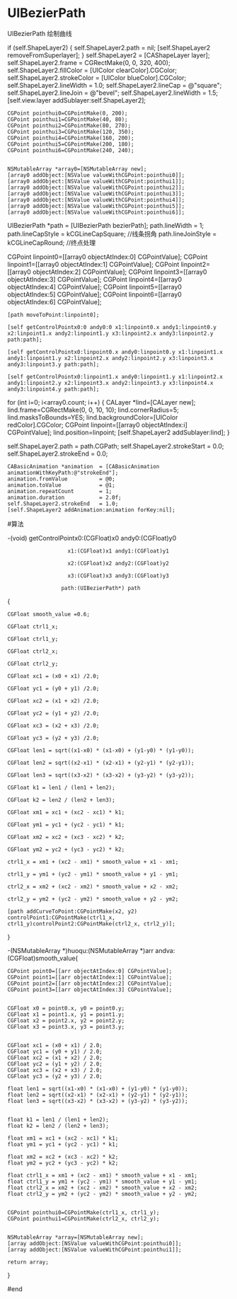 # UIBezierPath
UIBezierPath 绘制曲线

if (self.ShapeLayer2) {
        self.ShapeLayer2.path    = nil;
        [self.ShapeLayer2 removeFromSuperlayer];
    }
    self.ShapeLayer2             = [CAShapeLayer layer];
    self.ShapeLayer2.frame       = CGRectMake(0, 0, 320, 400);
    self.ShapeLayer2.fillColor   = [UIColor clearColor].CGColor;
    self.ShapeLayer2.strokeColor = [UIColor blueColor].CGColor;
    self.ShapeLayer2.lineWidth   = 1.0;
    self.ShapeLayer2.lineCap     = @"square";
    self.ShapeLayer2.lineJoin    = @"bevel";
    self.ShapeLayer2.lineWidth   = 1.5;
    [self.view.layer addSublayer:self.ShapeLayer2];
    
    
    
    
    CGPoint pointhui0=CGPointMake(0, 200);
    CGPoint pointhui1=CGPointMake(40, 80);
    CGPoint pointhui2=CGPointMake(80, 270);
    CGPoint pointhui3=CGPointMake(120, 350);
    CGPoint pointhui4=CGPointMake(160, 200);
    CGPoint pointhui5=CGPointMake(200, 180);
    CGPoint pointhui6=CGPointMake(240, 240);
    
    
    NSMutableArray *array0=[NSMutableArray new];
    [array0 addObject:[NSValue valueWithCGPoint:pointhui0]];
    [array0 addObject:[NSValue valueWithCGPoint:pointhui1]];
    [array0 addObject:[NSValue valueWithCGPoint:pointhui2]];
    [array0 addObject:[NSValue valueWithCGPoint:pointhui3]];
    [array0 addObject:[NSValue valueWithCGPoint:pointhui4]];
    [array0 addObject:[NSValue valueWithCGPoint:pointhui5]];
    [array0 addObject:[NSValue valueWithCGPoint:pointhui6]];

UIBezierPath *path = [UIBezierPath bezierPath];
    path.lineWidth     = 1;
    path.lineCapStyle  = kCGLineCapSquare; //线条拐角
    path.lineJoinStyle = kCGLineCapRound; //终点处理

CGPoint linpoint0=[[array0 objectAtIndex:0] CGPointValue];
    CGPoint linpoint1=[[array0 objectAtIndex:1] CGPointValue];
    CGPoint linpoint2=[[array0 objectAtIndex:2] CGPointValue];
    CGPoint linpoint3=[[array0 objectAtIndex:3] CGPointValue];
    CGPoint linpoint4=[[array0 objectAtIndex:4] CGPointValue];
    CGPoint linpoint5=[[array0 objectAtIndex:5] CGPointValue];
    CGPoint linpoint6=[[array0 objectAtIndex:6] CGPointValue];

    
    [path moveToPoint:linpoint0];

    [self getControlPointx0:0 andy0:0 x1:linpoint0.x andy1:linpoint0.y x2:linpoint1.x andy2:linpoint1.y x3:linpoint2.x andy3:linpoint2.y path:path];
    
    [self getControlPointx0:linpoint0.x andy0:linpoint0.y x1:linpoint1.x andy1:linpoint1.y x2:linpoint2.x andy2:linpoint2.y x3:linpoint3.x andy3:linpoint3.y path:path];
    
    [self getControlPointx0:linpoint1.x andy0:linpoint1.y x1:linpoint2.x andy1:linpoint2.y x2:linpoint3.x andy2:linpoint3.y x3:linpoint4.x andy3:linpoint4.y path:path];


for (int i=0; i<array0.count; i++) {
        CALayer *lind=[CALayer new];
        lind.frame=CGRectMake(0, 0, 10, 10);
        lind.cornerRadius=5;
        lind.masksToBounds=YES;
        lind.backgroundColor=[UIColor redColor].CGColor;
        CGPoint linpoint=[[array0 objectAtIndex:i] CGPointValue];
        lind.position=linpoint;
        [self.ShapeLayer2 addSublayer:lind];
    }


self.ShapeLayer2.path        = path.CGPath;
    self.ShapeLayer2.strokeStart = 0.0;
    self.ShapeLayer2.strokeEnd   = 0.0;
    
    CABasicAnimation *animation  = [CABasicAnimation animationWithKeyPath:@"strokeEnd"];
    animation.fromValue          = @0;
    animation.toValue            = @1;
    animation.repeatCount        = 1;
    animation.duration           = 2.0f;
    self.ShapeLayer2.strokeEnd   = 1.0;
    [self.ShapeLayer2 addAnimation:animation forKey:nil];



#算法

-(void) getControlPointx0:(CGFloat)x0 andy0:(CGFloat)y0

                       x1:(CGFloat)x1 andy1:(CGFloat)y1

                       x2:(CGFloat)x2 andy2:(CGFloat)y2

                       x3:(CGFloat)x3 andy3:(CGFloat)y3

                     path:(UIBezierPath*) path

{
    
    CGFloat smooth_value =0.6;
    
    CGFloat ctrl1_x;
    
    CGFloat ctrl1_y;
    
    CGFloat ctrl2_x;
    
    CGFloat ctrl2_y;
    
    CGFloat xc1 = (x0 + x1) /2.0;
    
    CGFloat yc1 = (y0 + y1) /2.0;
    
    CGFloat xc2 = (x1 + x2) /2.0;
    
    CGFloat yc2 = (y1 + y2) /2.0;
    
    CGFloat xc3 = (x2 + x3) /2.0;
    
    CGFloat yc3 = (y2 + y3) /2.0;
    
    CGFloat len1 = sqrt((x1-x0) * (x1-x0) + (y1-y0) * (y1-y0));
    
    CGFloat len2 = sqrt((x2-x1) * (x2-x1) + (y2-y1) * (y2-y1));
    
    CGFloat len3 = sqrt((x3-x2) * (x3-x2) + (y3-y2) * (y3-y2));
    
    CGFloat k1 = len1 / (len1 + len2);
    
    CGFloat k2 = len2 / (len2 + len3);
    
    CGFloat xm1 = xc1 + (xc2 - xc1) * k1;
    
    CGFloat ym1 = yc1 + (yc2 - yc1) * k1;
    
    CGFloat xm2 = xc2 + (xc3 - xc2) * k2;
    
    CGFloat ym2 = yc2 + (yc3 - yc2) * k2;
    
    ctrl1_x = xm1 + (xc2 - xm1) * smooth_value + x1 - xm1;
    
    ctrl1_y = ym1 + (yc2 - ym1) * smooth_value + y1 - ym1;
    
    ctrl2_x = xm2 + (xc2 - xm2) * smooth_value + x2 - xm2;
    
    ctrl2_y = ym2 + (yc2 - ym2) * smooth_value + y2 - ym2;
    
    [path addCurveToPoint:CGPointMake(x2, y2) controlPoint1:CGPointMake(ctrl1_x, ctrl1_y)controlPoint2:CGPointMake(ctrl2_x, ctrl2_y)];
    
}





-(NSMutableArray *)huoqu:(NSMutableArray *)arr andva:(CGFloat)smooth_value{
    
    CGPoint point0=[[arr objectAtIndex:0] CGPointValue];
    CGPoint point1=[[arr objectAtIndex:1] CGPointValue];
    CGPoint point2=[[arr objectAtIndex:2] CGPointValue];
    CGPoint point3=[[arr objectAtIndex:3] CGPointValue];
    
    
    CGFloat x0 = point0.x, y0 = point0.y;
    CGFloat x1 = point1.x, y1 = point1.y;
    CGFloat x2 = point2.x, y2 = point2.y;
    CGFloat x3 = point3.x, y3 = point3.y;
    
    
    CGFloat xc1 = (x0 + x1) / 2.0;
    CGFloat yc1 = (y0 + y1) / 2.0;
    CGFloat xc2 = (x1 + x2) / 2.0;
    CGFloat yc2 = (y1 + y2) / 2.0;
    CGFloat xc3 = (x2 + x3) / 2.0;
    CGFloat yc3 = (y2 + y3) / 2.0;
    
    float len1 = sqrt((x1-x0) * (x1-x0) + (y1-y0) * (y1-y0));
    float len2 = sqrt((x2-x1) * (x2-x1) + (y2-y1) * (y2-y1));
    float len3 = sqrt((x3-x2) * (x3-x2) + (y3-y2) * (y3-y2));
    
    
    float k1 = len1 / (len1 + len2);
    float k2 = len2 / (len2 + len3);
    
    float xm1 = xc1 + (xc2 - xc1) * k1;
    float ym1 = yc1 + (yc2 - yc1) * k1;
    
    float xm2 = xc2 + (xc3 - xc2) * k2;
    float ym2 = yc2 + (yc3 - yc2) * k2;
    
    float ctrl1_x = xm1 + (xc2 - xm1) * smooth_value + x1 - xm1;
    float ctrl1_y = ym1 + (yc2 - ym1) * smooth_value + y1 - ym1;
    float ctrl2_x = xm2 + (xc2 - xm2) * smooth_value + x2 - xm2;
    float ctrl2_y = ym2 + (yc2 - ym2) * smooth_value + y2 - ym2;
    
    
    CGPoint pointhui0=CGPointMake(ctrl1_x, ctrl1_y);
    CGPoint pointhui1=CGPointMake(ctrl2_x, ctrl2_y);
    
    
    NSMutableArray *array=[NSMutableArray new];
    [array addObject:[NSValue valueWithCGPoint:pointhui0]];
    [array addObject:[NSValue valueWithCGPoint:pointhui1]];
    
    return array;
}



#end














